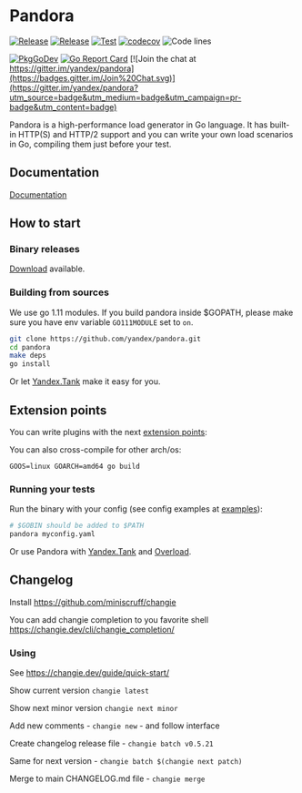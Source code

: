 # Pandora

[![Release](https://github.com/yandex/pandora/actions/workflows/release.yml/badge.svg)](https://github.com/yandex/pandora/actions/workflows/release.yml)
[![Release](https://img.shields.io/github/v/release/yandex/pandora.svg?style=flat-square)](https://github.com/yandex/pandora/releases)
[![Test](https://github.com/yandex/pandora/actions/workflows/test.yml/badge.svg)](https://github.com/yandex/pandora/actions/workflows/test.yml)
[![codecov](https://codecov.io/gh/yandex/pandora/badge.svg?precision=2)](https://app.codecov.io/gh/yandex/pandora)
![Code lines](https://sloc.xyz/github/yandex/pandora/?category=code)

[![PkgGoDev](https://pkg.go.dev/badge/github.com/yandex/pandora)](https://pkg.go.dev/github.com/yandex/pandora)
[![Go Report Card](https://goreportcard.com/badge/github.com/yandex/pandora)](https://goreportcard.com/report/github.com/yandex/pandora)
[![Join the chat at https://gitter.im/yandex/pandora](https://badges.gitter.im/Join%20Chat.svg)](https://gitter.im/yandex/pandora?utm_source=badge&utm_medium=badge&utm_campaign=pr-badge&utm_content=badge)

Pandora is a high-performance load generator in Go language. It has built-in HTTP(S) and HTTP/2 support and you can write your own load scenarios in Go, compiling them just before your test.

## Documentation
[Documentation](https://yandex.github.io/pandora/)

## How to start

### Binary releases
[Download](https://github.com/yandex/pandora/releases) available.

### Building from sources
We use go 1.11 modules.
If you build pandora inside $GOPATH, please make sure you have env variable `GO111MODULE` set to `on`.
```bash
git clone https://github.com/yandex/pandora.git
cd pandora
make deps
go install
```

Or let [Yandex.Tank](https://yandextank.readthedocs.io/en/latest/core_and_modules.html#pandora) make it easy for you.


## Extension points

You can write plugins with the next [extension points](https://github.com/progrium/go-extpoints):

You can also cross-compile for other arch/os:
```
GOOS=linux GOARCH=amd64 go build
```

### Running your tests
Run the binary with your config (see config examples at [examples](https://github.com/yandex/pandora/tree/develop/examples)):

```bash
# $GOBIN should be added to $PATH
pandora myconfig.yaml
```

Or use Pandora with [Yandex.Tank](https://yandextank.readthedocs.io/en/latest/core_and_modules.html#pandora) and
[Overload](https://overload.yandex.net).

## Changelog

Install https://github.com/miniscruff/changie

You can add changie completion to you favorite shell https://changie.dev/cli/changie_completion/

### Using

See https://changie.dev/guide/quick-start/

Show current version `changie latest`

Show next minor version `changie next minor`

Add new comments - `changie new` - and follow interface

Create changelog release file - `changie batch v0.5.21`

Same for next version - `changie batch $(changie next patch)`

Merge to main CHANGELOG.md file - `changie merge`
